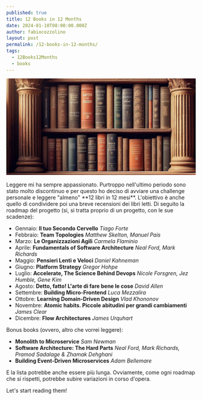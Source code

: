 ```yaml
---
published: true
title: 12 Books in 12 Months
date: 2024-01-10T08:00:00.000Z
author: fabiocozzolino
layout: post
permalink: /12-books-in-12-months/
tags:
  - 12Books12Months
  - books
---
```

<p align="center">
  <img src="/assets/img/headline/ancient-bookshelf.jpeg" alt="Books">
</p>
Leggere mi ha sempre appassionato. Purtroppo nell'ultimo periodo sono stato molto discontinuo e per questo ho deciso di avviare una challenge personale e leggere "almeno" **12 libri in 12 mesi**. L'obiettivo è anche quello di condividere poi una breve recensioni dei libri letti. 
Di seguito la roadmap del progetto (si, si tratta proprio di un progetto, con le sue scadenze):

- Gennaio: **Il tuo Secondo Cervello** *Tiago Forte*
- Febbraio: **Team Topologies** *Matthew Skelton, Manuel Pais*
- Marzo: **Le Organizzazioni Agili** *Carmela Flaminio*
- Aprile: **Fundamentals of Software Architecture** *Neal Ford, Mark Richards*
- Maggio: **Pensieri Lenti e Veloci** *Daniel Kahneman*
- Giugno: **Platform Strategy** *Gregor Hohpe*
- Luglio: **Accelerate, The Science Behind Devops** *Nicole Forsgren, Jez Humble, Gene Kim*
- Agosto: **Detto, fatto! L'arte di fare bene le cose** *David Allen*
- Settembre: **Building Micro-Frontend** *Luca Mezzalira*
- Ottobre: **Learning Domain-Driven Design** *Vlad Khononov*
- Novembre: **Atomic habits. Piccole abitudini per grandi cambiamenti** *James Clear*
- Dicembre: **Flow Architectures** *James Urquhart*

Bonus books (ovvero, altro che vorrei leggere):

- **Monolith to Microservice** *Sam Newman*
- **Software Architecture: The Hard Parts** *Neal Ford, Mark Richards, Pramod Sadalage & Zhamak Dehghani*
- **Building Event-Driven Microservices** *Adam Bellemare*

E la lista potrebbe anche essere più lunga.
Ovviamente, come ogni roadmap che si rispetti, potrebbe subire variazioni in corso d'opera.

Let's start reading them!
